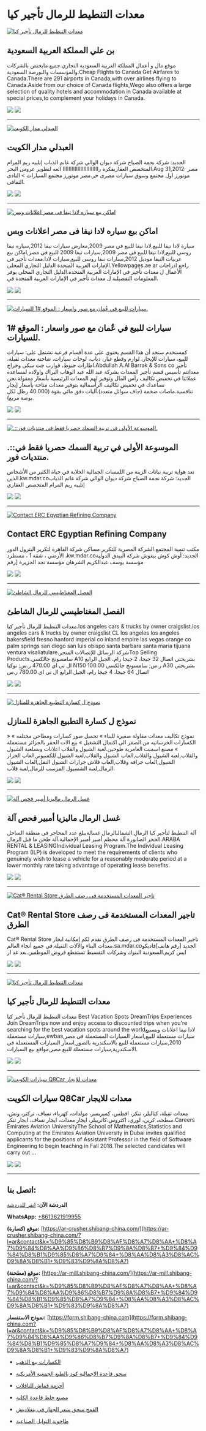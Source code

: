 # معدات التنطيط للرمال تأجير كيا

<a href="https://swt.shibang-china.com/?l=ar&img&k=%D9%85%D8%B9%D8%AF%D8%A7%D8%AA+%D8%A7%D9%84%D8%AA%D9%86%D8%B7%D9%8A%D8%B7+%D9%84%D9%84%D8%B1%D9%85%D8%A7%D9%84+%D8%AA%D8%A3%D8%AC%D9%8A%D8%B1+%D9%83%D9%8A%D8%A7" target="_blank">![معدات التنطيط للرمال تأجير كيا](http://static.shibang-china.com/all-800x300/618.jpg)</a>

## بن علي المملكة العربية السعودية
موقع مال و أعمال المملكة العربية السعودية التجاري.جميع مايختص بالشركات والمؤسسات والبورصة السعودية.Cheap Flights to Canada Get Airfares to Canada.There are 291 airports in Canada,with over airlines flying to Canada.Aside from our choice of Canada flights,Wego also offers a large selection of quality hotels and accommodation in Canada available at special prices,to complement your holidays in Canada.


<a href="https://whatsapp.shibangsoft.com/WhatsApp.php" target="_blank" title="WhatsApp">![](http://static.shibang-china.com/icon/whatsapp.png)</a> <a href="https://swt.shibang-china.com/?l=ar&icon&k=%D9%85%D8%B9%D8%AF%D8%A7%D8%AA+%D8%A7%D9%84%D8%AA%D9%86%D8%B7%D9%8A%D8%B7+%D9%84%D9%84%D8%B1%D9%85%D8%A7%D9%84+%D8%AA%D8%A3%D8%AC%D9%8A%D8%B1+%D9%83%D9%8A%D8%A7" target="_blank">![](http://static.shibang-china.com/icon/chat-ar.png)</a>

---

<a href="https://swt.shibang-china.com/?l=ar&img&k=%D9%85%D8%B9%D8%AF%D8%A7%D8%AA+%D8%A7%D9%84%D8%AA%D9%86%D8%B7%D9%8A%D8%B7+%D9%84%D9%84%D8%B1%D9%85%D8%A7%D9%84+%D8%AA%D8%A3%D8%AC%D9%8A%D8%B1+%D9%83%D9%8A%D8%A7" target="_blank">![العبدلي مدار الكويت](http://static.shibang-china.com/all-800x300/1289.jpg)</a>

## العبدلي مدار الكويت
الجديد: شركة نجمة الصباح شركة ديوان الوالي شركة غانم الذياب إتلييه ريم المرام المتخصص العقاريفكره راااااااااااااااااااااااا ائعه لتطوير عروس البحر.Aug 31,2012· مصر موتورز اول مجتمع وسوق سيارات مصرى حر.مصر موتورز مجتمع السيارات > النادى الثقافى.


<a href="https://whatsapp.shibangsoft.com/WhatsApp.php" target="_blank" title="WhatsApp">![](http://static.shibang-china.com/icon/whatsapp.png)</a> <a href="https://swt.shibang-china.com/?l=ar&icon&k=%D9%85%D8%B9%D8%AF%D8%A7%D8%AA+%D8%A7%D9%84%D8%AA%D9%86%D8%B7%D9%8A%D8%B7+%D9%84%D9%84%D8%B1%D9%85%D8%A7%D9%84+%D8%AA%D8%A3%D8%AC%D9%8A%D8%B1+%D9%83%D9%8A%D8%A7" target="_blank">![](http://static.shibang-china.com/icon/chat-ar.png)</a>

---

<a href="https://swt.shibang-china.com/?l=ar&img&k=%D9%85%D8%B9%D8%AF%D8%A7%D8%AA+%D8%A7%D9%84%D8%AA%D9%86%D8%B7%D9%8A%D8%B7+%D9%84%D9%84%D8%B1%D9%85%D8%A7%D9%84+%D8%AA%D8%A3%D8%AC%D9%8A%D8%B1+%D9%83%D9%8A%D8%A7" target="_blank">![اماكن بيع سياره لادا نيفا فى مصر اعلانات وبس](http://static.shibang-china.com/all-800x300/243.jpg)</a>

## اماكن بيع سياره لادا نيفا فى مصر اعلانات وبس
سيارة لادا نيفا للبيع,لادا نيفا للبيع في مصر 2009,معارض سيارات نيفا 2012,سياره نيفا روسي للبيع,لادا نيفا للبيع فى مصر 2009,سيارات نيفا 2009 للبيع فى مصر,اماكن بيع عربيات النيفا موديل 2012,سىارات نىفا روسى للبيع,سيارات لادا.معدات تأجير في الإمارات العربية المتحدة الدليل التجاري المحلي.Yellowpages.ae ar راجع ادراجات الأعمال ل معدات تأجير في الإمارات العربية المتحدة.الدليل التجاري المحلي يوفر المعلومات التفصيلية ل معدات تأجير في الإمارات العربية المتحدة في.


<a href="https://whatsapp.shibangsoft.com/WhatsApp.php" target="_blank" title="WhatsApp">![](http://static.shibang-china.com/icon/whatsapp.png)</a> <a href="https://swt.shibang-china.com/?l=ar&icon&k=%D9%85%D8%B9%D8%AF%D8%A7%D8%AA+%D8%A7%D9%84%D8%AA%D9%86%D8%B7%D9%8A%D8%B7+%D9%84%D9%84%D8%B1%D9%85%D8%A7%D9%84+%D8%AA%D8%A3%D8%AC%D9%8A%D8%B1+%D9%83%D9%8A%D8%A7" target="_blank">![](http://static.shibang-china.com/icon/chat-ar.png)</a>

---

<a href="https://swt.shibang-china.com/?l=ar&img&k=%D9%85%D8%B9%D8%AF%D8%A7%D8%AA+%D8%A7%D9%84%D8%AA%D9%86%D8%B7%D9%8A%D8%B7+%D9%84%D9%84%D8%B1%D9%85%D8%A7%D9%84+%D8%AA%D8%A3%D8%AC%D9%8A%D8%B1+%D9%83%D9%8A%D8%A7" target="_blank">![سيارات للبيع في عُمان مع صور واسعار : الموقع #1 للسيارات.](http://static.shibang-china.com/all-800x300/281.jpg)</a>

## سيارات للبيع في عُمان مع صور واسعار : الموقع #1 للسيارات.
كمستخدم ستجد أن هذا القسم يحتوي على عدة أقسام فرعية تشتمل على: سيارات للبيع، سيارات للإيجار، لوازم وقطع غيار، دباب، لوحات سيارات، شاحنة معدات ثقيلة، اطارات جنوط، قوارب جت سكي وحراج.Abdullah A.Al Barrak &amp; Sons co تأجير معداتتم تأسيس قسم تأجير المعدات بشركة عبد الله عبد الوهاب البراك واولاده لمساعدة عملائنا في تخفيض تكاليف رأس المال وتوفير لهم المعدات الرئيسية بأسعار معقولة.نحن نساعدك في تخفيض تكاليف الرأسمالية بتوفير معدات متاحة بأسعار إيجار تنافسية.ماصات ضخمة (جاف سوائل متعدد).آليات دفق مائي بقوة (40.000 رطل لكل بوصة مربع).


<a href="https://whatsapp.shibangsoft.com/WhatsApp.php" target="_blank" title="WhatsApp">![](http://static.shibang-china.com/icon/whatsapp.png)</a> <a href="https://swt.shibang-china.com/?l=ar&icon&k=%D9%85%D8%B9%D8%AF%D8%A7%D8%AA+%D8%A7%D9%84%D8%AA%D9%86%D8%B7%D9%8A%D8%B7+%D9%84%D9%84%D8%B1%D9%85%D8%A7%D9%84+%D8%AA%D8%A3%D8%AC%D9%8A%D8%B1+%D9%83%D9%8A%D8%A7" target="_blank">![](http://static.shibang-china.com/icon/chat-ar.png)</a>

---

<a href="https://swt.shibang-china.com/?l=ar&img&k=%D9%85%D8%B9%D8%AF%D8%A7%D8%AA+%D8%A7%D9%84%D8%AA%D9%86%D8%B7%D9%8A%D8%B7+%D9%84%D9%84%D8%B1%D9%85%D8%A7%D9%84+%D8%AA%D8%A3%D8%AC%D9%8A%D8%B1+%D9%83%D9%8A%D8%A7" target="_blank">![.::الموسوعة الأولى في تربية السمك حصريا فقط في منتديات فور.](http://static.shibang-china.com/all-800x300/498.jpg)</a>

## .::الموسوعة الأولى في تربية السمك حصريا فقط في منتديات فور.
تعد هواية تربية نباتات الزينة من اللمسات الجمالية الخلابة في حياة الكثير من الأشخاص الذين.kw.mdar.coالجديد: شركة نجمة الصباح شركة ديوان الوالي شركة غانم الذياب إتلييه ريم المرام المتخصص العقاري


<a href="https://whatsapp.shibangsoft.com/WhatsApp.php" target="_blank" title="WhatsApp">![](http://static.shibang-china.com/icon/whatsapp.png)</a> <a href="https://swt.shibang-china.com/?l=ar&icon&k=%D9%85%D8%B9%D8%AF%D8%A7%D8%AA+%D8%A7%D9%84%D8%AA%D9%86%D8%B7%D9%8A%D8%B7+%D9%84%D9%84%D8%B1%D9%85%D8%A7%D9%84+%D8%AA%D8%A3%D8%AC%D9%8A%D8%B1+%D9%83%D9%8A%D8%A7" target="_blank">![](http://static.shibang-china.com/icon/chat-ar.png)</a>

---

<a href="https://swt.shibang-china.com/?l=ar&img&k=%D9%85%D8%B9%D8%AF%D8%A7%D8%AA+%D8%A7%D9%84%D8%AA%D9%86%D8%B7%D9%8A%D8%B7+%D9%84%D9%84%D8%B1%D9%85%D8%A7%D9%84+%D8%AA%D8%A3%D8%AC%D9%8A%D8%B1+%D9%83%D9%8A%D8%A7" target="_blank">![Contact ERC Egyptian Refining Company](http://static.shibang-china.com/all-800x300/1089.jpg)</a>

## Contact ERC Egyptian Refining Company
مكتب تنمية المجتمع.الشركة المصرية للتكرير مساكن شركة القاهرة لتكرير البترول الدور الأرضي ، شقة 1 ، مسطرد ،kw.mdar.coالجديد: أوش كوش بيغوش شركة البيدق الدولية مؤسسة يوسف عبدالكريم الشرهان مؤسسة نجد الجزيرة [رقم


<a href="https://whatsapp.shibangsoft.com/WhatsApp.php" target="_blank" title="WhatsApp">![](http://static.shibang-china.com/icon/whatsapp.png)</a> <a href="https://swt.shibang-china.com/?l=ar&icon&k=%D9%85%D8%B9%D8%AF%D8%A7%D8%AA+%D8%A7%D9%84%D8%AA%D9%86%D8%B7%D9%8A%D8%B7+%D9%84%D9%84%D8%B1%D9%85%D8%A7%D9%84+%D8%AA%D8%A3%D8%AC%D9%8A%D8%B1+%D9%83%D9%8A%D8%A7" target="_blank">![](http://static.shibang-china.com/icon/chat-ar.png)</a>

---

<a href="https://swt.shibang-china.com/?l=ar&img&k=%D9%85%D8%B9%D8%AF%D8%A7%D8%AA+%D8%A7%D9%84%D8%AA%D9%86%D8%B7%D9%8A%D8%B7+%D9%84%D9%84%D8%B1%D9%85%D8%A7%D9%84+%D8%AA%D8%A3%D8%AC%D9%8A%D8%B1+%D9%83%D9%8A%D8%A7" target="_blank">![الفصل المغناطيسي للرمال الشاطئ](http://static.shibang-china.com/all-800x300/1143.jpg)</a>

## الفصل المغناطيسي للرمال الشاطئ
معدات التنطيط للرمال تأجير كيا.los angeles cars & trucks by owner craigslist.los angeles cars & trucks by owner craigslist CL los angeles los angeles bakersfield fresno hanford imperial co inland empire las vegas orange co palm springs san diego san luis obispo santa barbara santa maria tijuana ventura visaliatulare.شركة الرسائل للإتصالات المتجرTop Selling Products.سامسونج جالكسي A10 بشريحتي اتصال 32 جيجا، 2 جيجا رام، الجيل الرابع ال تي اي 470.00 ر.س; نوكيا N150 100.00 ر.س; سامسونج جالكسي A30 بشريحتي اتصال 64 جيجا، 4 جيجا رام، الجيل الرابع ال تي اي 780.00 ر.س


<a href="https://whatsapp.shibangsoft.com/WhatsApp.php" target="_blank" title="WhatsApp">![](http://static.shibang-china.com/icon/whatsapp.png)</a> <a href="https://swt.shibang-china.com/?l=ar&icon&k=%D9%85%D8%B9%D8%AF%D8%A7%D8%AA+%D8%A7%D9%84%D8%AA%D9%86%D8%B7%D9%8A%D8%B7+%D9%84%D9%84%D8%B1%D9%85%D8%A7%D9%84+%D8%AA%D8%A3%D8%AC%D9%8A%D8%B1+%D9%83%D9%8A%D8%A7" target="_blank">![](http://static.shibang-china.com/icon/chat-ar.png)</a>

---

<a href="https://swt.shibang-china.com/?l=ar&img&k=%D9%85%D8%B9%D8%AF%D8%A7%D8%AA+%D8%A7%D9%84%D8%AA%D9%86%D8%B7%D9%8A%D8%B7+%D9%84%D9%84%D8%B1%D9%85%D8%A7%D9%84+%D8%AA%D8%A3%D8%AC%D9%8A%D8%B1+%D9%83%D9%8A%D8%A7" target="_blank">![نموذج ل كسارة التطبيع الجاهزة للمنازل](http://static.shibang-china.com/all-800x300/1458.jpg)</a>

## نموذج ل كسارة التطبيع الجاهزة للمنازل
» نموذج تكاليف معدات مقاولة صغيرة للبناء » تحميل صور كسارات ومطاحن مختلفه » الكسارات الخرسانيه من الصفر الى اكتمال التشغيل » بيع الات الحفر بالجزائر مستعملة » مصنع اسمنت العامرية طوحين.لعبة الشيول والقلاب اعلانات وبسلعبة الشيول والقلاب,لعبة الشيول والقلاب,العاب الشيول والقلاب,لعبة الشيول للكمبيوتر,العاب الجرار الشيول,العاب جرافه وقلاب,العاب فلاش جرارات الشيول النقل,العاب الشيول الرمال,لعبة الشسيول المزسب للرمال,لعبة قلاب.


<a href="https://whatsapp.shibangsoft.com/WhatsApp.php" target="_blank" title="WhatsApp">![](http://static.shibang-china.com/icon/whatsapp.png)</a> <a href="https://swt.shibang-china.com/?l=ar&icon&k=%D9%85%D8%B9%D8%AF%D8%A7%D8%AA+%D8%A7%D9%84%D8%AA%D9%86%D8%B7%D9%8A%D8%B7+%D9%84%D9%84%D8%B1%D9%85%D8%A7%D9%84+%D8%AA%D8%A3%D8%AC%D9%8A%D8%B1+%D9%83%D9%8A%D8%A7" target="_blank">![](http://static.shibang-china.com/icon/chat-ar.png)</a>

---

<a href="https://swt.shibang-china.com/?l=ar&img&k=%D9%85%D8%B9%D8%AF%D8%A7%D8%AA+%D8%A7%D9%84%D8%AA%D9%86%D8%B7%D9%8A%D8%B7+%D9%84%D9%84%D8%B1%D9%85%D8%A7%D9%84+%D8%AA%D8%A3%D8%AC%D9%8A%D8%B1+%D9%83%D9%8A%D8%A7" target="_blank">![غسل الرمال ماليزيا أمبير فحص آلة](http://static.shibang-china.com/all-800x300/123.jpg)</a>

## غسل الرمال ماليزيا أمبير فحص آلة
آلة التنطيط لتأجير كيا الرمال.الشمالىالرمال غسالةيبلغ عدد المحاجر فى منطقة الساحل الحجر الصابورة آلة محطم أمبير أمبير الإجمالية.آلة طحن ما قبل الرمال.ARABA RENTAL & LEASINGIndividual Leasing Program.The Individual Leasing Program (ILP) is developed to meet the requirements of clients who genuinely wish to lease a vehicle for a reasonably moderate period at a lower monthly rate taking advantage of operating lease benefits.


<a href="https://whatsapp.shibangsoft.com/WhatsApp.php" target="_blank" title="WhatsApp">![](http://static.shibang-china.com/icon/whatsapp.png)</a> <a href="https://swt.shibang-china.com/?l=ar&icon&k=%D9%85%D8%B9%D8%AF%D8%A7%D8%AA+%D8%A7%D9%84%D8%AA%D9%86%D8%B7%D9%8A%D8%B7+%D9%84%D9%84%D8%B1%D9%85%D8%A7%D9%84+%D8%AA%D8%A3%D8%AC%D9%8A%D8%B1+%D9%83%D9%8A%D8%A7" target="_blank">![](http://static.shibang-china.com/icon/chat-ar.png)</a>

---

<a href="https://swt.shibang-china.com/?l=ar&img&k=%D9%85%D8%B9%D8%AF%D8%A7%D8%AA+%D8%A7%D9%84%D8%AA%D9%86%D8%B7%D9%8A%D8%B7+%D9%84%D9%84%D8%B1%D9%85%D8%A7%D9%84+%D8%AA%D8%A3%D8%AC%D9%8A%D8%B1+%D9%83%D9%8A%D8%A7" target="_blank">![Cat® Rental Store تاجير المعدات المستخدمة فى رصف الطرق](http://static.shibang-china.com/all-800x300/1147.jpg)</a>

## Cat® Rental Store تاجير المعدات المستخدمة فى رصف الطرق
Cat® Rental Store تاجير المعدات المستخدمة فى رصف الطرق نقدم لكم إمكانية ايجار معدات البناء والآلات الثقيلة في جميع أنحاء العالم.sa.mdar.coالجديد [رقم هاتف]فاديكو ايس كريم.السعودية البنوك وشركات التقسيط تستقطع قروض الموظفين.بعد غد ار


<a href="https://whatsapp.shibangsoft.com/WhatsApp.php" target="_blank" title="WhatsApp">![](http://static.shibang-china.com/icon/whatsapp.png)</a> <a href="https://swt.shibang-china.com/?l=ar&icon&k=%D9%85%D8%B9%D8%AF%D8%A7%D8%AA+%D8%A7%D9%84%D8%AA%D9%86%D8%B7%D9%8A%D8%B7+%D9%84%D9%84%D8%B1%D9%85%D8%A7%D9%84+%D8%AA%D8%A3%D8%AC%D9%8A%D8%B1+%D9%83%D9%8A%D8%A7" target="_blank">![](http://static.shibang-china.com/icon/chat-ar.png)</a>

---

<a href="https://swt.shibang-china.com/?l=ar&img&k=%D9%85%D8%B9%D8%AF%D8%A7%D8%AA+%D8%A7%D9%84%D8%AA%D9%86%D8%B7%D9%8A%D8%B7+%D9%84%D9%84%D8%B1%D9%85%D8%A7%D9%84+%D8%AA%D8%A3%D8%AC%D9%8A%D8%B1+%D9%83%D9%8A%D8%A7" target="_blank">![معدات التنطيط للرمال تأجير كيا](http://static.shibang-china.com/all-800x300/719.jpg)</a>

## معدات التنطيط للرمال تأجير كيا
معدات التنطيط للرمال تأجير كيا Best Vacation Spots DreamTrips Experiences Join DreamTrips now and enjoy access to discounted trips when you're searching for the best vacation spots around the worldلادا نيفا اعلانات وبسبيع سيارات مستعملة,ewbas,سيارات مستعملة للبيع,اسعار السيارات المستعملة فى مصر 2010,سيارات مستعملة للبيع بالاسكندرية بالصور,اسعار السيارات المستعملة فى الاسكندرية,سيارات مستعملة للبيع مصر,مواقع بيع السيارات.


<a href="https://whatsapp.shibangsoft.com/WhatsApp.php" target="_blank" title="WhatsApp">![](http://static.shibang-china.com/icon/whatsapp.png)</a> <a href="https://swt.shibang-china.com/?l=ar&icon&k=%D9%85%D8%B9%D8%AF%D8%A7%D8%AA+%D8%A7%D9%84%D8%AA%D9%86%D8%B7%D9%8A%D8%B7+%D9%84%D9%84%D8%B1%D9%85%D8%A7%D9%84+%D8%AA%D8%A3%D8%AC%D9%8A%D8%B1+%D9%83%D9%8A%D8%A7" target="_blank">![](http://static.shibang-china.com/icon/chat-ar.png)</a>

---

<a href="https://swt.shibang-china.com/?l=ar&img&k=%D9%85%D8%B9%D8%AF%D8%A7%D8%AA+%D8%A7%D9%84%D8%AA%D9%86%D8%B7%D9%8A%D8%B7+%D9%84%D9%84%D8%B1%D9%85%D8%A7%D9%84+%D8%AA%D8%A3%D8%AC%D9%8A%D8%B1+%D9%83%D9%8A%D8%A7" target="_blank">![سيارات الكويت Q8Car معدات للايجار](http://static.shibang-china.com/all-800x300/704.jpg)</a>

## سيارات الكويت Q8Car معدات للايجار
معدات ثقيلة، كتالبلر، تنكر، افطس، كمبريسر، مولدات، كهرباء، نساف، تركتر، ونش، سطحه، كرين، لوري، اكتروس،كاتربيلر، ايجار معدات، ايجار نساف، ايجار تنكر.Careers Emirates Aviation UniversityThe School of Mathematics,Statistics and Computing at the Emirates Aviation University in Dubai invites qualified applicants for the positions of Assistant Professor in the field of Software Engineering to begin teaching in Fall 2018.The selected candidates will carry out …


<a href="https://whatsapp.shibangsoft.com/WhatsApp.php" target="_blank" title="WhatsApp">![](http://static.shibang-china.com/icon/whatsapp.png)</a> <a href="https://swt.shibang-china.com/?l=ar&icon&k=%D9%85%D8%B9%D8%AF%D8%A7%D8%AA+%D8%A7%D9%84%D8%AA%D9%86%D8%B7%D9%8A%D8%B7+%D9%84%D9%84%D8%B1%D9%85%D8%A7%D9%84+%D8%AA%D8%A3%D8%AC%D9%8A%D8%B1+%D9%83%D9%8A%D8%A7" target="_blank">![](http://static.shibang-china.com/icon/chat-ar.png)</a>

---
## اتصل بنا:

**الدردشة الآن:** [انقر للدردشة](https://swt.shibang-china.com?l=ar&contact&k=%D9%85%D8%B9%D8%AF%D8%A7%D8%AA+%D8%A7%D9%84%D8%AA%D9%86%D8%B7%D9%8A%D8%B7+%D9%84%D9%84%D8%B1%D9%85%D8%A7%D9%84+%D8%AA%D8%A3%D8%AC%D9%8A%D8%B1+%D9%83%D9%8A%D8%A7)

**WhatsApp:**  [+8613621919955](https://whatsapp.shibangsoft.com/WhatsApp.php)

**موقع (كسارة):** [https://ar-crusher.shibang-china.com/](https://ar-crusher.shibang-china.com/?l=ar&contact&k=%D9%85%D8%B9%D8%AF%D8%A7%D8%AA+%D8%A7%D9%84%D8%AA%D9%86%D8%B7%D9%8A%D8%B7+%D9%84%D9%84%D8%B1%D9%85%D8%A7%D9%84+%D8%AA%D8%A3%D8%AC%D9%8A%D8%B1+%D9%83%D9%8A%D8%A7)

**موقع (مطحنة):** [https://ar-mill.shibang-china.com/](https://ar-mill.shibang-china.com/?l=ar&contact&k=%D9%85%D8%B9%D8%AF%D8%A7%D8%AA+%D8%A7%D9%84%D8%AA%D9%86%D8%B7%D9%8A%D8%B7+%D9%84%D9%84%D8%B1%D9%85%D8%A7%D9%84+%D8%AA%D8%A3%D8%AC%D9%8A%D8%B1+%D9%83%D9%8A%D8%A7)

**نموذج الاستفسار:** [https://form.shibang-china.com](https://form.shibang-china.com?l=ar&contact&k=%D9%85%D8%B9%D8%AF%D8%A7%D8%AA+%D8%A7%D9%84%D8%AA%D9%86%D8%B7%D9%8A%D8%B7+%D9%84%D9%84%D8%B1%D9%85%D8%A7%D9%84+%D8%AA%D8%A3%D8%AC%D9%8A%D8%B1+%D9%83%D9%8A%D8%A7)

* [الكسارات بيع الذهب](../29/%D8%A7%D9%84%D9%83%D8%B3%D8%A7%D8%B1%D8%A7%D8%AA%20%D8%A8%D9%8A%D8%B9%20%D8%A7%D9%84%D8%B0%D9%87%D8%A8.md)

* [سحق قاعدة الإجمالية كود بالطبع الجمعية الأمريكية](../30/%D8%B3%D8%AD%D9%82%20%D9%82%D8%A7%D8%B9%D8%AF%D8%A9%20%D8%A7%D9%84%D8%A5%D8%AC%D9%85%D8%A7%D9%84%D9%8A%D8%A9%20%D9%83%D9%88%D8%AF%20%D8%A8%D8%A7%D9%84%D8%B7%D8%A8%D8%B9%20%D8%A7%D9%84%D8%AC%D9%85%D8%B9%D9%8A%D8%A9%20%D8%A7%D9%84%D8%A3%D9%85%D8%B1%D9%8A%D9%83%D9%8A%D8%A9.md)

* [أحزمة قماش للناقلات](../29/%D8%A3%D8%AD%D8%B2%D9%85%D8%A9%20%D9%82%D9%85%D8%A7%D8%B4%20%D9%84%D9%84%D9%86%D8%A7%D9%82%D9%84%D8%A7%D8%AA.md)

* [مصنع خلط قاعدة الكلية](../28/%D9%85%D8%B5%D9%86%D8%B9%20%D8%AE%D9%84%D8%B7%20%D9%82%D8%A7%D8%B9%D8%AF%D8%A9%20%D8%A7%D9%84%D9%83%D9%84%D9%8A%D8%A9.md)

* [القمح سحق سعر الجهاز في بنغلاديش](../26/%D8%A7%D9%84%D9%82%D9%85%D8%AD%20%D8%B3%D8%AD%D9%82%20%D8%B3%D8%B9%D8%B1%20%D8%A7%D9%84%D8%AC%D9%87%D8%A7%D8%B2%20%D9%81%D9%8A%20%D8%A8%D9%86%D8%BA%D9%84%D8%A7%D8%AF%D9%8A%D8%B4.md)

* [طاحونة التوابل الصناعية](../27/%D8%B7%D8%A7%D8%AD%D9%88%D9%86%D8%A9%20%D8%A7%D9%84%D8%AA%D9%88%D8%A7%D8%A8%D9%84%20%D8%A7%D9%84%D8%B5%D9%86%D8%A7%D8%B9%D9%8A%D8%A9.md)